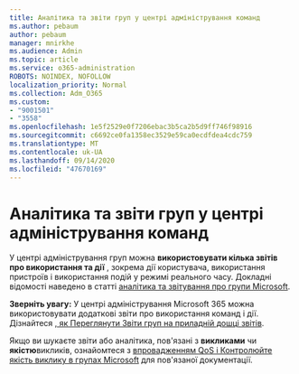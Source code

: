 ```yaml
---
title: Аналітика та звіти груп у центрі адміністрування команд
ms.author: pebaum
author: pebaum
manager: mnirkhe
ms.audience: Admin
ms.topic: article
ms.service: o365-administration
ROBOTS: NOINDEX, NOFOLLOW
localization_priority: Normal
ms.collection: Adm_O365
ms.custom:
- "9001501"
- "3558"
ms.openlocfilehash: 1e5f2529e0f7206ebac3b5ca2b5d9ff746f98916
ms.sourcegitcommit: c6692ce0fa1358ec3529e59ca0ecdfdea4cdc759
ms.translationtype: MT
ms.contentlocale: uk-UA
ms.lasthandoff: 09/14/2020
ms.locfileid: "47670169"
---
```

# <a name="teams-analytics-and-reports-in-the-teams-admin-center"></a>Аналітика та звіти груп у центрі адміністрування команд

У центрі адміністрування груп можна **використовувати кілька звітів про використання та дії** , зокрема дії користувача, використання пристроїв і використання подій у режимі реального часу. Докладні відомості наведено в статті [аналітика та звітування про групи Microsoft](https://docs.microsoft.com/microsoftteams/teams-analytics-and-reports/teams-reporting-reference).

**Зверніть увагу:** У центрі адміністрування Microsoft 365 можна використовувати додаткові звіти про використання команд і дії. Дізнайтеся [, як Переглянути Звіти груп на приладній дошці звітів](https://docs.microsoft.com/microsoftteams/teams-activity-reports#how-to-view-the-teams-reports-in-the-reports-dashboard).

Якщо ви шукаєте звіти або аналітика, пов'язані з **викликами** чи **якістю**викликів, ознайомтеся з [впровадженням QoS і Контролюйте якість виклику в групах Microsoft](https://docs.microsoft.com/microsoftteams/monitor-call-quality-qos) для пов'язаної документації.

